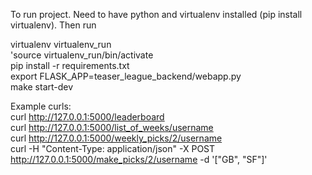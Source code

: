 To run project. Need to have python and virtualenv installed (pip install virtualenv). Then run

virtualenv virtualenv_run  
'source virtualenv_run/bin/activate  
pip install -r requirements.txt  
export FLASK_APP=teaser_league_backend/webapp.py  
make start-dev  

Example curls:  
curl http://127.0.0.1:5000/leaderboard  
curl http://127.0.0.1:5000/list_of_weeks/username  
curl http://127.0.0.1:5000/weekly_picks/2/username  
curl -H "Content-Type: application/json" -X POST http://127.0.0.1:5000/make_picks/2/username -d '["GB", "SF"]'  